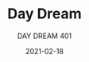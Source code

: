 ---
designer: "Claudio Dondoli - Marco Pocci"
description: "Day%20Dream%20is%20a%20collection%20of%20seatings%20where%20the%20steel%20frame%A0and%20the%20injection%20moulding%20polycarbonate%20shell%20combines%20themselves%20thanks%20to%20a%20simple%20joint%2C%20guaranteeing%20a%20pure%20design.%20Chair%20with%20steel%20sled%20rod%20frame%20%D8%2011%20mm."
image_primary: "img/DayDream_401_01_zoom.jpg"
image_secondary: "img/DayDream_401_02_zoom.jpg"
manufacturer: "Pedrali"
href: "https://www.pedrali.it/en/products/catalog/Chair-DAY-DREAM-401/"
subtitle: "DAY DREAM 401"
tags: 
  - "Pedrali"
  - "Chairs"
title: "Day Dream"
category: "Chairs"
slug: "/manufacturers/pedrali/chairs/claudio-dondoli-marco-pocci-day-dream"
date: "2021-02-18"
---